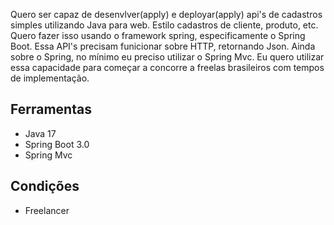

Quero ser capaz de desenvlver(apply) e deployar(apply) api's de cadastros simples utilizando Java para web. Estilo cadastros de cliente, produto, etc. Quero fazer isso usando o framework spring, especificamente o Spring Boot. Essa API's precisam funicionar sobre HTTP, retornando Json. Ainda sobre o Spring, no mínimo eu preciso utilizar o Spring Mvc. Eu quero utilizar essa capacidade para começar a concorre a freelas brasileiros com tempos de implementação.

## Ferramentas

- Java 17
- Spring Boot 3.0
- Spring Mvc

## Condições

- Freelancer
